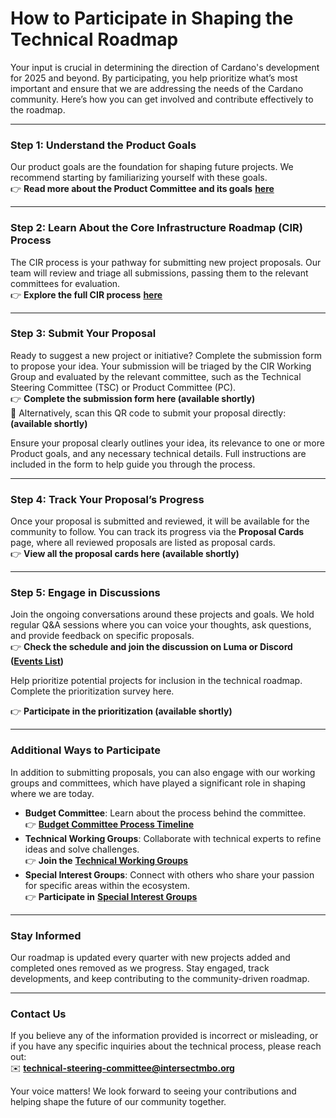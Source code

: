 # How to Participate in Shaping the Technical Roadmap

Your input is crucial in determining the direction of Cardano's development for 2025 and beyond. By participating, you help prioritize what’s most important and ensure that we are addressing the needs of the Cardano community. Here’s how you can get involved and contribute effectively to the roadmap.

***

### **Step 1: Understand the Product Goals**

Our product goals are the foundation for shaping future projects. We recommend starting by familiarizing yourself with these goals.\
👉 **Read more about the Product Committee and its goals** [**here**](https://committees.docs.intersectmbo.org/intersect-product-committee/committee-outcomes/2025-cardanos-roadmap)

***

### **Step 2: Learn About the Core Infrastructure Roadmap (CIR) Process**

The CIR process is your pathway for submitting new project proposals. Our team will review and triage all submissions, passing them to the relevant committees for evaluation.\
👉 **Explore the full CIR process** [**here**](https://committees.docs.intersectmbo.org/intersect-product-committee/working-group/core-infrastructure-roadmap-working-group/process-flow)

***

### **Step 3: Submit Your Proposal**

Ready to suggest a new project or initiative? Complete the submission form to propose your idea. Your submission will be triaged by the CIR Working Group and evaluated by the relevant committee, such as the Technical Steering Committee (TSC) or Product Committee (PC).\
👉 **Complete the submission form here (available shortly)**\
📲 Alternatively, scan this QR code to submit your proposal directly:\
**(available shortly)**

Ensure your proposal clearly outlines your idea, its relevance to one or more Product goals, and any necessary technical details. Full instructions are included in the form to help guide you through the process.

***

### **Step 4: Track Your Proposal’s Progress**

Once your proposal is submitted and reviewed, it will be available for the community to follow. You can track its progress via the **Proposal Cards** page, where all reviewed proposals are listed as proposal cards.\
👉 **View all the proposal cards here (available shortly)**

***

### **Step 5: Engage in Discussions**

Join the ongoing conversations around these projects and goals. We hold regular Q\&A sessions where you can voice your thoughts, ask questions, and provide feedback on specific proposals.\
👉 **Check the schedule and join the discussion on Luma or Discord (**[**Events List**](https://discord.com/channels/1136727663583698984/1243498043676819498)**)**

Help prioritize potential projects for inclusion in the technical roadmap. Complete the prioritization survey here.

👉 **Participate in the prioritization (available shortly)**

***

### **Additional Ways to Participate**

In addition to submitting proposals, you can also engage with our working groups and committees, which have played a significant role in shaping where we are today.

* **Budget Committee**: Learn about the process behind the committee.\
  👉 [**Budget Committee Process Timeline**](https://committees.docs.intersectmbo.org/intersect-budget-committee/about/2025-budget-process-timeline)
* **Technical Working Groups**: Collaborate with technical experts to refine ideas and solve challenges.\
  👉 **Join the** [**Technical Working Groups**](https://committees.docs.intersectmbo.org/groups-overview/technical-working-groups)
* **Special Interest Groups**: Connect with others who share your passion for specific areas within the ecosystem.\
  👉 **Participate in** [**Special Interest Groups**](https://committees.docs.intersectmbo.org/groups-overview/special-interest-groups)

***

### **Stay Informed**

Our roadmap is updated every quarter with new projects added and completed ones removed as we progress. Stay engaged, track developments, and keep contributing to the community-driven roadmap.

***

### Contact Us

If you believe any of the information provided is incorrect or misleading, or if you have any specific inquiries about the technical process, please reach out:\
✉️ **technical-steering-committee@intersectmbo.org**

Your voice matters! We look forward to seeing your contributions and helping shape the future of our community together.
